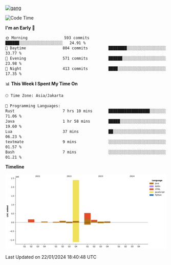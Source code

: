 <!-- [<img src='https://dev.karakun.com/assets/posts/2018-09-16-jc-java-article/3duke_suspects.jpg' alt='java'>](https://github.com/yeahbutstill) -->
[<img src='https://asset-2.tstatic.net/tribunnewswiki/foto/bank/images/Mozart.jpg' alt='gang'>](https://github.com/yeahbutstill)

<!--START_SECTION:waka-->
![Code Time](http://img.shields.io/badge/Code%20Time-2%2C616%20hrs%2050%20mins-blue)

**I'm an Early 🐤** 

```text
🌞 Morning                593 commits         ██████░░░░░░░░░░░░░░░░░░░   24.91 % 
🌆 Daytime                804 commits         ████████░░░░░░░░░░░░░░░░░   33.77 % 
🌃 Evening                571 commits         ██████░░░░░░░░░░░░░░░░░░░   23.98 % 
🌙 Night                  413 commits         ████░░░░░░░░░░░░░░░░░░░░░   17.35 % 
```


📊 **This Week I Spent My Time On** 

```text
🕑︎ Time Zone: Asia/Jakarta

💬 Programming Languages: 
Rust                     7 hrs 10 mins       ██████████████████░░░░░░░   71.06 % 
Java                     1 hr 58 mins        █████░░░░░░░░░░░░░░░░░░░░   19.60 % 
Lua                      37 mins             ██░░░░░░░░░░░░░░░░░░░░░░░   06.23 % 
textmate                 9 mins              ░░░░░░░░░░░░░░░░░░░░░░░░░   01.57 % 
Bash                     7 mins              ░░░░░░░░░░░░░░░░░░░░░░░░░   01.21 % 
```

**Timeline**

![Lines of Code chart](https://raw.githubusercontent.com/yeahbutstill/yeahbutstill/main/assets/bar_graph.png)


 Last Updated on 22/01/2024 18:40:48 UTC
<!--END_SECTION:waka-->
